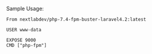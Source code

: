 Sample Usage:

```
From nextlabdev/php-7.4-fpm-buster-laravel4.2:latest

USER www-data

EXPOSE 9000
CMD ["php-fpm"]
```